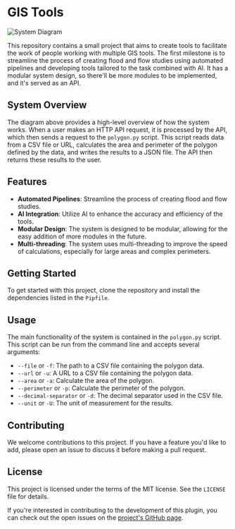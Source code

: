 # GIS Tools

![System Diagram](https://showme.redstarplugin.com/s/SOoSOu2p)

This repository contains a small project that aims to create tools to facilitate the work of people working with multiple GIS tools. The first milestone is to streamline the process of creating flood and flow studies using automated pipelines and developing tools tailored to the task combined with AI. It has a modular system design, so there'll be more modules to be implemented, and it's served as an API.

## System Overview

The diagram above provides a high-level overview of how the system works. When a user makes an HTTP API request, it is processed by the API, which then sends a request to the `polygon.py` script. This script reads data from a CSV file or URL, calculates the area and perimeter of the polygon defined by the data, and writes the results to a JSON file. The API then returns these results to the user.

## Features

- **Automated Pipelines**: Streamline the process of creating flood and flow studies.
- **AI Integration**: Utilize AI to enhance the accuracy and efficiency of the tools.
- **Modular Design**: The system is designed to be modular, allowing for the easy addition of more modules in the future.
- **Multi-threading**: The system uses multi-threading to improve the speed of calculations, especially for large areas and complex perimeters.

## Getting Started

To get started with this project, clone the repository and install the dependencies listed in the `Pipfile`.

## Usage

The main functionality of the system is contained in the `polygon.py` script. This script can be run from the command line and accepts several arguments:

- `--file` or `-f`: The path to a CSV file containing the polygon data.
- `--url` or `-u`: A URL to a CSV file containing the polygon data.
- `--area` or `-a`: Calculate the area of the polygon.
- `--perimeter` or `-p`: Calculate the perimeter of the polygon.
- `--decimal-separator` or `-d`: The decimal separator used in the CSV file.
- `--unit` or `-U`: The unit of measurement for the results.

## Contributing

We welcome contributions to this project. If you have a feature you'd like to add, please open an issue to discuss it before making a pull request.

## License

This project is licensed under the terms of the MIT license. See the `LICENSE` file for details.

If you're interested in contributing to the development of this plugin, you can check out the open issues on the [project's GitHub page](https://github.com/bra1nDump/show-me-chatgpt-plugin/issues).
